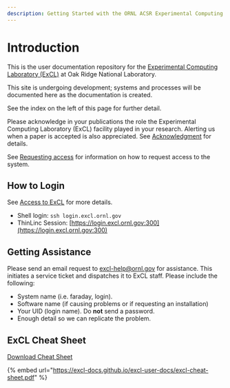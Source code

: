 ```yaml
---
description: Getting Started with the ORNL ACSR Experimental Computing Laboratory
---
```

# Introduction

This is the user documentation repository for the [Experimental Computing Laboratory (ExCL)](https://www.excl.ornl.gov) at Oak Ridge National Laboratory.

This site is undergoing development; systems and processes will be documented here as the documentation is created.

See the index on the left of this page for further detail.

Please acknowledge in your publications the role the Experimental Computing Laboratory (ExCL) facility played in your research. Alerting us when a paper is accepted is also appreciated. See [Acknowledgment](acknowledgment.md) for details.

See [Requesting access](excl-support/access-info.md) for information on how to request access to the system.

## How to Login

See [Access to ExCL](excl-support/access.md) for more details.

* Shell login: `ssh login.excl.ornl.gov`
* ThinLinc Session: [https://login.excl.ornl.gov:300](https://login.excl.ornl.gov:300)

## Getting Assistance

Please send an email request to [excl-help@ornl.gov](mailto:excl-help@ornl.gov) for assistance.  This initiates a service ticket and dispatches it to ExCL staff.   Please include the following:
  - System name (i.e. faraday, login).
  - Software name (if causing problems or if requesting an installation)
  - Your UID (login name).  Do **not** send a password.
  - Enough detail so we can replicate the problem.



## ExCL Cheat Sheet

[Download Cheat Sheet](https://github.com/ExCL-Docs/excl-user-docs/raw/master/cheat-sheets/excl-cheat-sheet.pdf)

{% embed url="https://excl-docs.github.io/excl-user-docs/excl-cheat-sheet.pdf" %}
